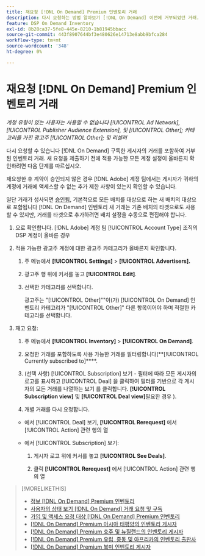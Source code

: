 ```yaml
---
title: 재요청 [!DNL On Demand] Premium 인벤토리 거래
description: 다시 요청하는 방법 알아보기 [!DNL On Demand] 이전에 거부되었던 거래.
feature: DSP On Demand Inventory
exl-id: 8b28ca37-5fe8-445e-8210-1b81945bbacc
source-git-commit: 443f8907644bf3e480626e14713e8abb9bfca284
workflow-type: tm+mt
source-wordcount: '348'
ht-degree: 0%

---
```


# 재요청 [!DNL On Demand] Premium 인벤토리 거래

*계정 유형이 있는 사용자는 사용할 수 없습니다 [!UICONTROL Ad Network], [!UICONTROL Publisher Audience Extension], 및 [!UICONTROL Other]; 카테고리를 가진 광고주 [!UICONTROL Other]; 및 리셀러*

다시 요청할 수 있습니다 [!DNL On Demand] 구독한 게시자의 거래를 포함하여 거부된 인벤토리 거래. 새 요청을 제출하기 전에 적용 가능한 모든 계정 설정이 올바른지 확인하려면 다음 단계를 따르십시오.

재요청한 후 계약이 승인되지 않은 경우 [!DNL Adobe] 계정 팀에서는 게시자가 귀하의 계정에 거래에 액세스할 수 없는 추가 제한 사항이 있는지 확인할 수 있습니다.

일단 거래가 성사되면 [승인됨](/help/dsp/inventory/on-demand-inventory-view-status.md), 기본적으로 모든 배치를 대상으로 하는 새 배치의 대상으로 포함됩니다 [!DNL On Demand] 인벤토리 새 거래는 기존 배치의 타겟으로도 사용할 수 있지만, 거래를 타겟으로 추가하려면 배치 설정을 수동으로 편집해야 합니다.

1. 으로 확인합니다. [!DNL Adobe] 계정 팀 [!UICONTROL Account Type] 조직의 DSP 계정이 올바른 경우

1. 적용 가능한 광고주 계정에 대한 광고주 카테고리가 올바른지 확인합니다.

   1. 주 메뉴에서 **[!UICONTROL Settings]** > **[!UICONTROL Advertisers].**

   1. 광고주 행 위에 커서를 놓고 **[!UICONTROL Edit]**.

   1. 선택한 카테고리를 선택합니다.

      광고주는 &quot;[!UICONTROL Other]&quot;&quot;이(가) [!UICONTROL On Demand] 인벤토리 카테고리가 &quot;[!UICONTROL Other]&quot; 다른 항목이어야 하며 적절한 카테고리를 선택합니다<!-- [category](/help/dsp/admin/advertiser-settings.md) -->.

1. 재고 요청:

   1. 주 메뉴에서 **[!UICONTROL Inventory]** > **[!UICONTROL On Demand]**.

   1. 요청한 거래를 포함하도록 사용 가능한 거래를 필터링합니다(**[!UICONTROL Currently subscribed to]****.

   1. (선택 사항) [!UICONTROL Subscription] 보기 - 필터에 따라 모든 게시자의 로고를 표시하고 [!UICONTROL Deal] 을 클릭하여 필터를 기반으로 각 게시자의 모든 거래를 나열하는 보기 를 클릭합니다. **[!UICONTROL Subscription view]** 및 **[!UICONTROL Deal view]**&#x200B;필요한 경우 ).

   1. 개별 거래를 다시 요청합니다.
   * 에서 [!UICONTROL Deal] 보기, **[!UICONTROL Rerequest]** 에서 [!UICONTROL Action] 관련 행의 열

   * 에서 [!UICONTROL Subscription] 보기:

      1. 게시자 로고 위에 커서를 놓고 **[!UICONTROL See Deals]**.

      1. 클릭 **[!UICONTROL Rerequest]** 에서 [!UICONTROL Action] 관련 행의 열


>[!MORELIKETHIS]
>
>* [정보 [!DNL On Demand] Premium 인벤토리](on-demand-inventory-about.md)
>* [사용자의 상태 보기 [!DNL On Demand] 거래 요청 및 구독](on-demand-inventory-view-status.md)
>* [가입 및 액세스 요청 대상 [!DNL On Demand] Premium 인벤토리](on-demand-inventory-subscribe.md)
>* [[!DNL On Demand] Premium 아시아 태평양의 인벤토리 게시자](on-demand-inventory-publishers-apac.md)
>* [[!DNL On Demand] Premium 호주 및 뉴질랜드의 인벤토리 게시자](on-demand-inventory-publishers-anz.md)
>* [[!DNL On Demand] Premium 유럽, 중동 및 아프리카의 인벤토리 출판사](on-demand-inventory-publishers-emea.md)
>* [[!DNL On Demand] Premium 북미 인벤토리 게시자](on-demand-inventory-publishers-na.md)

